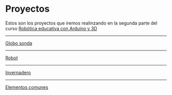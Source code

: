# Proyectos

Estos son los proyectos que iremos realinzando en la segunda parte del curso 
[Robótica educativa con Arduino y 3D](https://github.com/javacasm/Robotica-Educativa-Arduino-y-3D/blob/master/Rob%C3%B3tica%20educativa-%20proyectos%20con%20Arduino%20y%203D.md)

 
* * * 

[Globo sonda](https://github.com/javacasm/Robotica-Educativa-Arduino-y-3D/blob/master/proyectos/globo.md)

* * *

[Robot](https://github.com/javacasm/Robotica-Educativa-Arduino-y-3D/blob/master/proyectos/robot.md)

* * * 

[Invernadero](https://github.com/javacasm/Robotica-Educativa-Arduino-y-3D/blob/master/proyectos/invernadero.md)
* * * 
[Elementos comunes](https://github.com/javacasm/Robotica-Educativa-Arduino-y-3D/blob/master/proyectos/comunes.md)